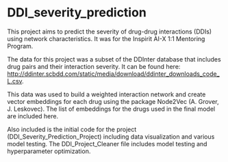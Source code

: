 # DDI_severity_prediction

This project aims to predict the severity of drug-drug interactions (DDIs) using network characteristics. It was for the Inspirit AI-X 1:1 Mentoring Program. 

The data for this project was a subset of the DDInter database that includes drug pairs and their interaction severity. It can be found here: http://ddinter.scbdd.com/static/media/download/ddinter_downloads_code_L.csv.

This data was used to build a weighted interaction network and create vector embeddings for each drug using the package Node2Vec (A. Grover, J. Leskovec). The list of embeddings for the drugs used in the final model are included here.

Also included is the initial code for the project (DDI_Severity_Prediction_Project) including data visualization and various model testing. The DDI_Project_Cleaner file includes model testing and hyperparameter optimization.
